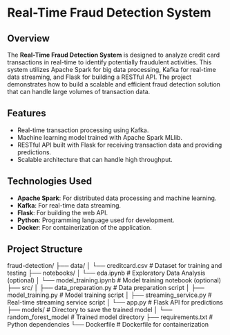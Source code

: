 # Real-Time Fraud Detection System

## Overview

The **Real-Time Fraud Detection System** is designed to analyze credit card transactions in real-time to identify potentially fraudulent activities. This system utilizes Apache Spark for big data processing, Kafka for real-time data streaming, and Flask for building a RESTful API. The project demonstrates how to build a scalable and efficient fraud detection solution that can handle large volumes of transaction data.

## Features

- Real-time transaction processing using Kafka.
- Machine learning model trained with Apache Spark MLlib.
- RESTful API built with Flask for receiving transaction data and providing predictions.
- Scalable architecture that can handle high throughput.

## Technologies Used

- **Apache Spark**: For distributed data processing and machine learning.
- **Kafka**: For real-time data streaming.
- **Flask**: For building the web API.
- **Python**: Programming language used for development.
- **Docker**: For containerization of the application.

## Project Structure
fraud-detection/
├── data/
│   └── creditcard.csv                  # Dataset for training and testing
├── notebooks/
│   └── eda.ipynb                       # Exploratory Data Analysis (optional)
│   └── model_training.ipynb            # Model training notebook (optional)
├── src/
│   ├── data_preparation.py              # Data preparation script
│   ├── model_training.py                 # Model training script
│   ├── streaming_service.py              # Real-time streaming service script
│   └── app.py                           # Flask API for predictions
├── models/                               # Directory to save the trained model
│   └── random_forest_model               # Trained model directory
├── requirements.txt                     # Python dependencies
└── Dockerfile                           # Dockerfile for containerization
